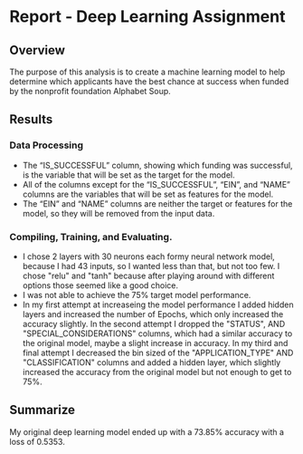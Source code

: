 # Report - Deep Learning Assignment 

## Overview

The purpose of this analysis is to create a machine learning model to help determine which applicants have the best chance at success when funded by the nonprofit foundation Alphabet Soup. 

## Results

### Data Processing
* The “IS_SUCCESSFUL” column, showing which funding was successful, is the variable that will be set as the target for the model.
* All of the columns except for the “IS_SUCCESSFUL”, “EIN”, and “NAME” columns are the variables that will be set as features for the model. 
* The “EIN” and “NAME” columns are neither the target or features for the model, so they will be removed from the input data. 


### Compiling, Training, and Evaluating.
* I chose 2 layers with 30 neurons each formy neural network model, because I had 43 inputs, so I wanted less than that, but not too few. I chose "relu" and "tanh" because after playing around with different options those seemed like a good choice. 
* I was not able to achieve the 75% target model performance.
* In my first attempt at increaseing the model performance I added hidden layers and increased the number of Epochs, which only increased the accuracy slightly. In the second attempt I dropped the "STATUS", AND "SPECIAL_CONSIDERATIONS" columns, which had a similar accuracy to the original model, maybe a slight increase in accuracy. In my third and final attempt I decreased the bin sized of the "APPLICATION_TYPE" AND "CLASSIFICATION" columns and added a hidden layer, which slightly increased the accuracy from the original model but not enough to get to 75%.


## Summarize

My original deep learning model ended up with a 73.85% accuracy with a loss of 0.5353. 
